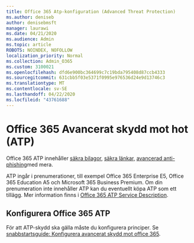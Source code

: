 ```yaml
---
title: Office 365 Atp-konfiguration (Advanced Threat Protection)
ms.author: deniseb
author: denisebmsft
manager: laurawi
ms.date: 04/21/2020
ms.audience: Admin
ms.topic: article
ROBOTS: NOINDEX, NOFOLLOW
localization_priority: Normal
ms.collection: Admin_O365
ms.custom: 3100021
ms.openlocfilehash: dfd6e900bc364699c7c19bda795408d87ccb4333
ms.sourcegitcommit: 631cbb5f03e5371f0995e976536d24e9d13746c3
ms.translationtype: MT
ms.contentlocale: sv-SE
ms.lasthandoff: 04/22/2020
ms.locfileid: "43761688"
---
```

# <a name="office-365-advanced-threat-protection-atp"></a>Office 365 Avancerat skydd mot hot (ATP)

Office 365 ATP innehåller [säkra bilagor,](https://docs.microsoft.com/office365/securitycompliance/atp-safe-attachments) [säkra länkar,](https://docs.microsoft.com/office365/securitycompliance/atp-safe-links) [avancerad anti-phishing](https://docs.microsoft.com/office365/securitycompliance/atp-anti-phishing)med mera. 

ATP ingår i prenumerationer, till exempel Office 365 Enterprise E5, Office 365 Education A5 och Microsoft 365 Business Premium. Om din prenumeration inte innehåller ATP kan du eventuellt köpa ATP som ett tillägg. Mer information finns i [Office 365 ATP Service Description](https://docs.microsoft.com/office365/servicedescriptions/office-365-advanced-threat-protection-service-description).

## <a name="set-up-office-365-atp"></a>Konfigurera Office 365 ATP

För att ATP-skydd ska gälla måste du konfigurera principer. Se [snabbstartsguide: Konfigurera avancerat skydd mot office 365](https://docs.microsoft.com/office365/securitycompliance/checklist-atp-setup).

